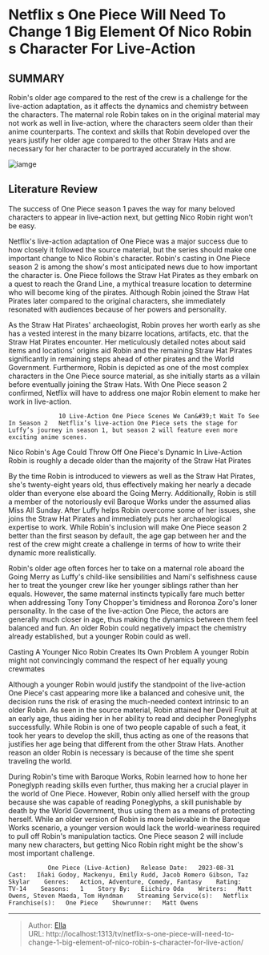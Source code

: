 # Netflix s One Piece Will Need To Change 1 Big Element Of Nico Robin s Character For Live-Action


## SUMMARY 



  Robin&#39;s older age compared to the rest of the crew is a challenge for the live-action adaptation, as it affects the dynamics and chemistry between the characters.   The maternal role Robin takes on in the original material may not work as well in live-action, where the characters seem older than their anime counterparts.   The context and skills that Robin developed over the years justify her older age compared to the other Straw Hats and are necessary for her character to be portrayed accurately in the show.  

![iamge](https://static1.srcdn.com/wordpress/wp-content/uploads/2024/01/jacob-romero-gibson-as-usopp-inaki-godoy-as-luffy-and-nico-robin-in-one-piece.jpg)

## Literature Review
The success of One Piece season 1 paves the way for many beloved characters to appear in live-action next, but getting Nico Robin right won’t be easy.




Netflix&#39;s live-action adaptation of One Piece was a major success due to how closely it followed the source material, but the series should make one important change to Nico Robin&#39;s character. Robin&#39;s casting in One Piece season 2 is among the show&#39;s most anticipated news due to how important the character is. One Piece follows the Straw Hat Pirates as they embark on a quest to reach the Grand Line, a mythical treasure location to determine who will become king of the pirates. Although Robin joined the Straw Hat Pirates later compared to the original characters, she immediately resonated with audiences because of her powers and personality.




As the Straw Hat Pirates&#39; archaeologist, Robin proves her worth early as she has a vested interest in the many bizarre locations, artifacts, etc. that the Straw Hat Pirates encounter. Her meticulously detailed notes about said items and locations&#39; origins aid Robin and the remaining Straw Hat Pirates significantly in remaining steps ahead of other pirates and the World Government. Furthermore, Robin is depicted as one of the most complex characters in the One Piece source material, as she initially starts as a villain before eventually joining the Straw Hats. With One Piece season 2 confirmed, Netflix will have to address one major Robin element to make her work in live-action.

                  10 Live-Action One Piece Scenes We Can&#39;t Wait To See In Season 2   Netflix’s live-action One Piece sets the stage for Luffy’s journey in season 1, but season 2 will feature even more exciting anime scenes.    


 Nico Robin&#39;s Age Could Throw Off One Piece&#39;s Dynamic In Live-Action 
Robin is roughly a decade older than the majority of the Straw Hat Pirates
          




By the time Robin is introduced to viewers as well as the Straw Hat Pirates, she&#39;s twenty-eight years old, thus effectively making her nearly a decade older than everyone else aboard the Going Merry. Additionally, Robin is still a member of the notoriously evil Baroque Works under the assumed alias Miss All Sunday. After Luffy helps Robin overcome some of her issues, she joins the Straw Hat Pirates and immediately puts her archaeological expertise to work. While Robin&#39;s inclusion will make One Piece season 2 better than the first season by default, the age gap between her and the rest of the crew might create a challenge in terms of how to write their dynamic more realistically.


 

Robin&#39;s older age often forces her to take on a maternal role aboard the Going Merry as Luffy&#39;s child-like sensibilities and Nami&#39;s selfishness cause her to treat the younger crew like her younger siblings rather than her equals. However, the same maternal instincts typically fare much better when addressing Tony Tony Chopper&#39;s timidness and Roronoa Zoro&#39;s loner personality. In the case of the live-action One Piece, the actors are generally much closer in age, thus making the dynamics between them feel balanced and fun. An older Robin could negatively impact the chemistry already established, but a younger Robin could as well.






 Casting A Younger Nico Robin Creates Its Own Problem 
A younger Robin might not convincingly command the respect of her equally young crewmates
          

Although a younger Robin would justify the standpoint of the live-action One Piece&#39;s cast appearing more like a balanced and cohesive unit, the decision runs the risk of erasing the much-needed context intrinsic to an older Robin. As seen in the source material, Robin attained her Devil Fruit at an early age, thus aiding her in her ability to read and decipher Poneglyphs successfully. While Robin is one of two people capable of such a feat, it took her years to develop the skill, thus acting as one of the reasons that justifies her age being that different from the other Straw Hats. Another reason an older Robin is necessary is because of the time she spent traveling the world.

During Robin&#39;s time with Baroque Works, Robin learned how to hone her Poneglyph reading skills even further, thus making her a crucial player in the world of One Piece. However, Robin only allied herself with the group because she was capable of reading Poneglyphs, a skill punishable by death by the World Government, thus using them as a means of protecting herself. While an older version of Robin is more believable in the Baroque Works scenario, a younger version would lack the world-weariness required to pull off Robin&#39;s manipulation tactics. One Piece season 2 will include many new characters, but getting Nico Robin right might be the show&#39;s most important challenge.




               One Piece (Live-Action)   Release Date:   2023-08-31    Cast:   Iñaki Godoy, Mackenyu, Emily Rudd, Jacob Romero Gibson, Taz Skylar    Genres:   Action, Adventure, Comedy, Fantasy    Rating:   TV-14    Seasons:   1    Story By:   Eiichiro Oda    Writers:   Matt Owens, Steven Maeda, Tom Hyndman    Streaming Service(s):   Netflix    Franchise(s):   One Piece    Showrunner:   Matt Owens      

---

> Author: [Ella](https://instagram.hk.cn/)  
> URL: http://localhost:1313/tv/netflix-s-one-piece-will-need-to-change-1-big-element-of-nico-robin-s-character-for-live-action/  

